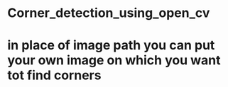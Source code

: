 # Corner_detection_using_open_cv

# in place of image path you can put your own image on which you want tot find corners 
